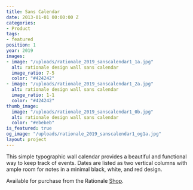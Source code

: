 ```yaml
---
title: Sans Calendar
date: 2013-01-01 00:00:00 Z
categories:
- Product
tags:
- featured
position: 1
year: 2019
images:
- image: "/uploads/rationale_2019_sanscalendar1_1a.jpg"
  alt: rationale design wall sans calendar
  image_ratio: 7-5
  color: "#424242"
- image: "/uploads/rationale_2019_sanscalendar1_2a.jpg"
  alt: rationale design wall sans calendar
  image_ratio: 1-1
  color: "#424242"
thumb_image:
  image: "/uploads/rationale_2019_sanscalendar1_0b.jpg"
  alt: rationale design wall sans calendar
  color: "#ebebeb"
is_featured: true
og_image: "/uploads/rationale_2019_sanscalendar1_og1a.jpg"
layout: project
---
```


This simple typographic wall calendar provides a beautiful and functional way to keep track of events. Dates are listed as two vertical columns with ample room for notes in a minimal black, white, and red design.

Available for purchase from the Rationale [Shop](https://rationale-design.com/shop/sans-wall-calendar/).
